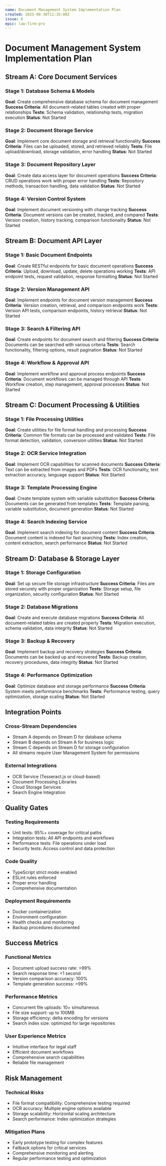 ```yaml
---
name: Document Management System Implementation Plan
created: 2025-08-30T11:35:00Z
issue: 6
epic: law-firm-pro
---
```


# Document Management System Implementation Plan

## Stream A: Core Document Services

### Stage 1: Database Schema & Models
**Goal**: Create comprehensive database schema for document management
**Success Criteria**: All document-related tables created with proper relationships
**Tests**: Schema validation, relationship tests, migration execution
**Status**: Not Started

### Stage 2: Document Storage Service
**Goal**: Implement core document storage and retrieval functionality
**Success Criteria**: Files can be uploaded, stored, and retrieved reliably
**Tests**: File upload/download, storage validation, error handling
**Status**: Not Started

### Stage 3: Document Repository Layer
**Goal**: Create data access layer for document operations
**Success Criteria**: CRUD operations work with proper error handling
**Tests**: Repository methods, transaction handling, data validation
**Status**: Not Started

### Stage 4: Version Control System
**Goal**: Implement document versioning with change tracking
**Success Criteria**: Document versions can be created, tracked, and compared
**Tests**: Version creation, history tracking, comparison functionality
**Status**: Not Started

## Stream B: Document API Layer

### Stage 1: Basic Document Endpoints
**Goal**: Create RESTful endpoints for basic document operations
**Success Criteria**: Upload, download, update, delete operations working
**Tests**: API endpoint tests, request validation, response formatting
**Status**: Not Started

### Stage 2: Version Management API
**Goal**: Implement endpoints for document version management
**Success Criteria**: Version creation, retrieval, and comparison endpoints work
**Tests**: Version API tests, comparison endpoints, history retrieval
**Status**: Not Started

### Stage 3: Search & Filtering API
**Goal**: Create endpoints for document search and filtering
**Success Criteria**: Documents can be searched with various criteria
**Tests**: Search functionality, filtering options, result pagination
**Status**: Not Started

### Stage 4: Workflow & Approval API
**Goal**: Implement workflow and approval process endpoints
**Success Criteria**: Document workflows can be managed through API
**Tests**: Workflow creation, step management, approval processes
**Status**: Not Started

## Stream C: Document Processing & Utilities

### Stage 1: File Processing Utilities
**Goal**: Create utilities for file format handling and processing
**Success Criteria**: Common file formats can be processed and validated
**Tests**: File format detection, validation, conversion utilities
**Status**: Not Started

### Stage 2: OCR Service Integration
**Goal**: Implement OCR capabilities for scanned documents
**Success Criteria**: Text can be extracted from images and PDFs
**Tests**: OCR functionality, text extraction accuracy, language support
**Status**: Not Started

### Stage 3: Template Processing Engine
**Goal**: Create template system with variable substitution
**Success Criteria**: Documents can be generated from templates
**Tests**: Template parsing, variable substitution, document generation
**Status**: Not Started

### Stage 4: Search Indexing Service
**Goal**: Implement search indexing for document content
**Success Criteria**: Document content is indexed for fast searching
**Tests**: Index creation, content extraction, search performance
**Status**: Not Started

## Stream D: Database & Storage Layer

### Stage 1: Storage Configuration
**Goal**: Set up secure file storage infrastructure
**Success Criteria**: Files are stored securely with proper organization
**Tests**: Storage setup, file organization, security configuration
**Status**: Not Started

### Stage 2: Database Migrations
**Goal**: Create and execute database migrations
**Success Criteria**: All document-related tables are created properly
**Tests**: Migration execution, schema validation, data integrity
**Status**: Not Started

### Stage 3: Backup & Recovery
**Goal**: Implement backup and recovery strategies
**Success Criteria**: Documents can be backed up and recovered
**Tests**: Backup creation, recovery procedures, data integrity
**Status**: Not Started

### Stage 4: Performance Optimization
**Goal**: Optimize database and storage performance
**Success Criteria**: System meets performance benchmarks
**Tests**: Performance testing, query optimization, storage scaling
**Status**: Not Started

## Integration Points

### Cross-Stream Dependencies
- Stream A depends on Stream D for database schema
- Stream B depends on Stream A for business logic
- Stream C depends on Stream D for storage configuration
- All streams require User Management System for permissions

### External Integrations
- OCR Service (Tesseract.js or cloud-based)
- Document Processing Libraries
- Cloud Storage Services
- Search Engine Integration

## Quality Gates

### Testing Requirements
- Unit tests: 95%+ coverage for critical paths
- Integration tests: All API endpoints and workflows
- Performance tests: File operations under load
- Security tests: Access control and data protection

### Code Quality
- TypeScript strict mode enabled
- ESLint rules enforced
- Proper error handling
- Comprehensive documentation

### Deployment Requirements
- Docker containerization
- Environment configuration
- Health checks and monitoring
- Backup procedures documented

## Success Metrics

### Functional Metrics
- Document upload success rate: >99%
- Search response time: <1 second
- Version comparison accuracy: 100%
- Template generation success: >99%

### Performance Metrics
- Concurrent file uploads: 10+ simultaneous
- File size support: up to 100MB
- Storage efficiency: delta encoding for versions
- Search index size: optimized for large repositories

### User Experience Metrics
- Intuitive interface for legal staff
- Efficient document workflows
- Comprehensive search capabilities
- Reliable file management

## Risk Management

### Technical Risks
- File format compatibility: Comprehensive testing required
- OCR accuracy: Multiple engine options available
- Storage scalability: Horizontal scaling architecture
- Search performance: Index optimization strategies

### Mitigation Plans
- Early prototype testing for complex features
- Fallback options for critical services
- Comprehensive monitoring and alerting
- Regular performance testing and optimization
